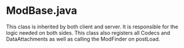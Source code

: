 # ModBase.java
This class is inherited by both client and server. It is responsible for the logic needed on both sides. This class also
registers all Codecs and DataAttachments as well as calling the ModFinder on postLoad.

